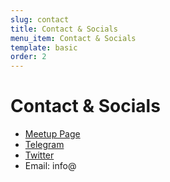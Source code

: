 ```yaml
---
slug: contact
title: Contact & Socials
menu_item: Contact & Socials
template: basic
order: 2
---
```


# Contact & Socials

* [Meetup Page](https://www.meetup.com/Dublin-Linux-Community?target=_blank)
* [Telegram](../chat)
* [Twitter](https://twitter.com/dublinlinux?target=_blank)
* Email: info@
